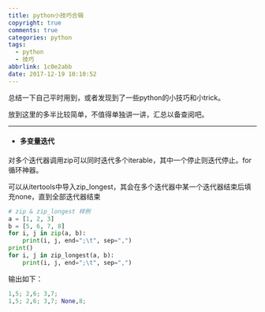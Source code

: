 ```yaml
---
title: python小技巧合辑
copyright: true
comments: true
categories: python
tags:
  - python
  - 技巧
abbrlink: 1c0e2abb
date: 2017-12-19 10:10:52
---
```

总结一下自己平时用到，或者发现到了一些python的小技巧和小trick。
<!-- more -->
放到这里的多半比较简单，不值得单独讲一讲，汇总以备查阅吧。

----------
-   #### 多变量迭代

对多个迭代器调用zip可以同时迭代多个iterable，其中一个停止则迭代停止。for循环神器。
 
可以从itertools中导入zip_longest，其会在多个迭代器中某一个迭代器结束后填充none，直到全部迭代器结束

``` python
# zip & zip_longest 样例
a = [1, 2, 3]
b = [5, 6, 7, 8]
for i, j in zip(a, b):
    print(i, j, end=";\t", sep=",")
print()
for i, j in zip_longest(a, b):
    print(i, j, end=";\t", sep=",")
```

输出如下：

``` python
1,5; 2,6; 3,7; 
1,5; 2,6; 3,7; None,8;
```

